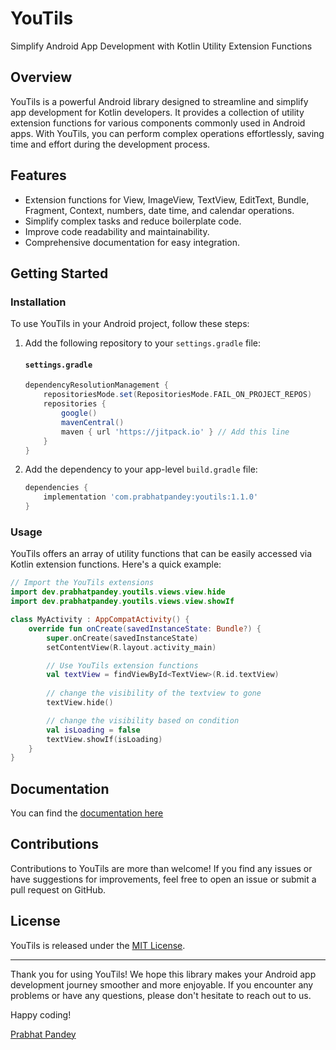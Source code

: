 # YouTils 
Simplify Android App Development with Kotlin Utility Extension Functions

## Overview

YouTils is a powerful Android library designed to streamline and simplify app development for Kotlin
developers. It provides a collection of utility extension functions for various components commonly
used in Android apps. With YouTils, you can perform complex operations effortlessly, saving time and
effort during the development process.

## Features

- Extension functions for View, ImageView, TextView, EditText, Bundle, Fragment, Context, numbers,
  date time, and calendar operations.
- Simplify complex tasks and reduce boilerplate code.
- Improve code readability and maintainability.
- Comprehensive documentation for easy integration.

## Getting Started

### Installation

To use YouTils in your Android project, follow these steps:

1. Add the following repository to your `settings.gradle` file:
    #### `settings.gradle`

    ```groovy
    dependencyResolutionManagement {
        repositoriesMode.set(RepositoriesMode.FAIL_ON_PROJECT_REPOS)
        repositories {
            google()
            mavenCentral()
            maven { url 'https://jitpack.io' } // Add this line
        }
    }
    ```


2. Add the dependency to your app-level `build.gradle` file:

   ```groovy
   dependencies {
       implementation 'com.prabhatpandey:youtils:1.1.0'
   }
   ```

### Usage

YouTils offers an array of utility functions that can be easily accessed via Kotlin extension
functions. Here's a quick example:

```kotlin
// Import the YouTils extensions
import dev.prabhatpandey.youtils.views.view.hide
import dev.prabhatpandey.youtils.views.view.showIf

class MyActivity : AppCompatActivity() {
    override fun onCreate(savedInstanceState: Bundle?) {
        super.onCreate(savedInstanceState)
        setContentView(R.layout.activity_main)

        // Use YouTils extension functions
        val textView = findViewById<TextView>(R.id.textView)
        
        // change the visibility of the textview to gone
        textView.hide()

        // change the visibility based on condition
        val isLoading = false
        textView.showIf(isLoading)
    }
}
```
## Documentation
You can find the [documentation here](https://github.com/prabhatsdp/youtils/blob/main/youtils/docs/markdown/index.md)

## Contributions
Contributions to YouTils are more than welcome! If you find any issues or have suggestions for
improvements, feel free to open an issue or submit a pull request on GitHub.

## License

YouTils is released under the [MIT License](https://opensource.org/licenses/MIT).

---

Thank you for using YouTils! We hope this library makes your Android app development journey
smoother and more enjoyable. If you encounter any problems or have any questions, please don't
hesitate to reach out to us.

Happy coding!

[Prabhat Pandey](https://prabhatpandey.com)

